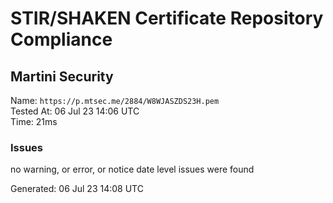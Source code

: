 # STIR/SHAKEN Certificate Repository Compliance

## Martini Security

Name: `https://p.mtsec.me/2884/W8WJASZDS23H.pem`\
Tested At: 06 Jul 23 14:06 UTC\
Time: 21ms

### Issues

no warning, or error, or notice date level issues were found

Generated: 06 Jul 23 14:08 UTC